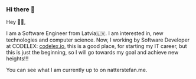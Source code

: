 ### Hi there 👋

Hey 👋🏻,

I am a Software Engineer from Latvia🇱🇻.  I am interested in, new technologies and computer science. 
Now, I working by Software Developer at CODELEX: [codelex.io](https://www.codelex.io/), this is a good place, for starting my IT career, but this is just the beginning, so I will go towards my goal and achieve new heights!!!

You can see what I am currently up to on natterstefan.me.

<!--
**zavor85/zavor85** is a ✨ _special_ ✨ repository because its `README.md` (this file) appears on your GitHub profile.

Here are some ideas to get you started:

- 🔭 I’m currently working on ...
- 🌱 I’m currently learning ...
- 👯 I’m looking to collaborate on ...
- 🤔 I’m looking for help with ...
- 💬 Ask me about ...
- 📫 How to reach me: ...
- 😄 Pronouns: ...
- ⚡ Fun fact: ...
-->
